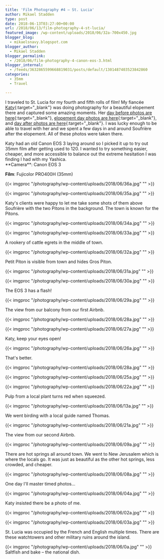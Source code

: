 ```yaml
---
title: 'Film Photography #4 – St. Lucia'
author: Mikael Stadden
type: post
date: 2018-06-13T03:27:00+00:00
url: /2018/06/13/film-photography-4-st-lucia/
featured_image: /wp-content/uploads/2018/06/32a-700x450.jpg
blogger_blog:
  - mikaelsnavy.blogspot.com
blogger_author:
  - Mikael Stadden
blogger_permalink:
  - /2018/06/film-photography-4-canon-eos-3.html
blogger_internal:
  - /feeds/3632865599668819031/posts/default/1301487403523842860
categories:
  - 35mm
  - Travel

---
```

I traveled to St. Lucia for my fourth and fifth rolls of film! My fiancée [Katy](http://www.katyweaver.com/){:target=\"_blank\"} was doing photography for a beautiful elopement there and captured some amazing moments. Her [day before photos are here](https://katyweaverblog.com/2018/04/21/st-lucia-pre-wedding-photos-calabash-cove/){:target=\"_blank\"}, [elopement day photos are here](https://katyweaverblog.com/2018/04/25/calabash-cove-st-lucia-wedding/){:target=\"_blank\"}, and [day after photos are here](https://katyweaverblog.com/2018/05/16/wedding-photos-soufriere-st-lucia/){:target=\"_blank\"}. I was lucky enough to be able to travel with her and we spent a few days in and around Soufrière after the elopement. All of these photos were taken there.

<div>Katy had an old Canon EOS 3 laying around so I picked it up to try out 35mm film after getting used to 120. I wanted to try something easier, cheaper, and more accessible to balance out the extreme hesitation I was finding I had with my Yashica.

<div>

<div>
  **Camera**: Canon EOS 3
  
  
  **Film**: Fujicolor PRO400H (35mm)
  

<div>

<div>

{{< imgproc "/photography/wp-content/uploads/2018/06/36a.jpg" "" >}}

{{< imgproc "/photography/wp-content/uploads/2018/06/35a.jpg" "" >}}

Katy's clients were happy to let me take some shots of them above Soufrière with the two Pitons in the background. The town is known for the Pitons.

<div>

<div>{{< imgproc "/photography/wp-content/uploads/2018/06/34a.jpg" "" >}}

{{< imgproc "/photography/wp-content/uploads/2018/06/33a.jpg" "" >}}

A rookery of cattle egrets in the middle of town.

{{< imgproc "/photography/wp-content/uploads/2018/06/32a.jpg" "" >}}

Petit Piton is visible from town and hides Gros Piton.

{{< imgproc "/photography/wp-content/uploads/2018/06/31a.jpg" "" >}}

{{< imgproc "/photography/wp-content/uploads/2018/06/30a.jpg" "" >}}

The EOS 3 has a flash!

{{< imgproc "/photography/wp-content/uploads/2018/06/29a.jpg" "" >}}

The view from our balcony from our first Airbnb.

{{< imgproc "/photography/wp-content/uploads/2018/06/28a.jpg" "" >}}

{{< imgproc "/photography/wp-content/uploads/2018/06/27a.jpg" "" >}}

Katy, keep your eyes open!

<div>

{{< imgproc "/photography/wp-content/uploads/2018/06/26a.jpg" "" >}}

That's better.

<div>

{{< imgproc "/photography/wp-content/uploads/2018/06/28a.jpg" "" >}}

{{< imgproc "/photography/wp-content/uploads/2018/06/25a.jpg" "" >}}

{{< imgproc "/photography/wp-content/uploads/2018/06/22a.jpg" "" >}}

<p>Pulp from a local plant turns red when squeezed.
</p>
{{< imgproc "/photography/wp-content/uploads/2018/06/13a.jpg" "" >}}

<p>We went birding with a local guide named Thomas.
</p>

<p>{{< imgproc "/photography/wp-content/uploads/2018/06/21a.jpg" "" >}}
</p>

<p>The view from our second Airbnb.
</p>

<p>{{< imgproc "/photography/wp-content/uploads/2018/06/09a.jpg" "" >}}
</p>

There are hot springs all around town. We went to New Jerusalem which is where the locals go. It was just as beautiful as the other hot springs, less crowded, and cheaper.

<div>

<p>{{< imgproc "/photography/wp-content/uploads/2018/06/08a.jpg" "" >}}
</p>

One day I'll master timed photos&#8230;

<div>

<p>{{< imgproc "/photography/wp-content/uploads/2018/06/04a.jpg" "" >}}
</p>

<p>Katy insisted there be a photo of me.
</p>

<p>{{< imgproc "/photography/wp-content/uploads/2018/06/02a.jpg" "" >}}
</p>

{{< imgproc "/photography/wp-content/uploads/2018/06/03a.jpg" "" >}}

<p>St. Lucia was occupied by the French and English multiple times. There are these watchtowers and other military ruins around the island.
</p>

<p>{{< imgproc "/photography/wp-content/uploads/2018/06/0a.jpg" "" >}} Saltfish and bake – the national dish.
</p>